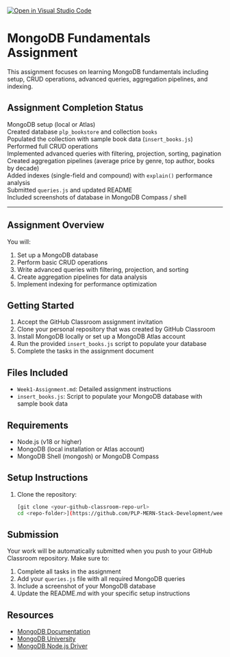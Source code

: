 [![Open in Visual Studio Code](https://classroom.github.com/assets/open-in-vscode-2e0aaae1b6195c2367325f4f02e2d04e9abb55f0b24a779b69b11b9e10269abc.svg)](https://classroom.github.com/online_ide?assignment_repo_id=19723716&assignment_repo_type=AssignmentRepo)
# MongoDB Fundamentals Assignment

This assignment focuses on learning MongoDB fundamentals including setup, CRUD operations, advanced queries, aggregation pipelines, and indexing.
## Assignment Completion Status

MongoDB setup (local or Atlas)  
Created database `plp_bookstore` and collection `books`  
Populated the collection with sample book data (`insert_books.js`)  
Performed full CRUD operations  
Implemented advanced queries with filtering, projection, sorting, pagination  
Created aggregation pipelines (average price by genre, top author, books by decade)  
Added indexes (single-field and compound) with `explain()` performance analysis  
Submitted `queries.js` and updated README  
Included screenshots of database in MongoDB Compass / shell

---
## Assignment Overview

You will:
1. Set up a MongoDB database
2. Perform basic CRUD operations
3. Write advanced queries with filtering, projection, and sorting
4. Create aggregation pipelines for data analysis
5. Implement indexing for performance optimization

## Getting Started

1. Accept the GitHub Classroom assignment invitation
2. Clone your personal repository that was created by GitHub Classroom
3. Install MongoDB locally or set up a MongoDB Atlas account
4. Run the provided `insert_books.js` script to populate your database
5. Complete the tasks in the assignment document

## Files Included

- `Week1-Assignment.md`: Detailed assignment instructions
- `insert_books.js`: Script to populate your MongoDB database with sample book data

## Requirements

- Node.js (v18 or higher)
- MongoDB (local installation or Atlas account)
- MongoDB Shell (mongosh) or MongoDB Compass

## Setup Instructions

1. Clone the repository:
   ```bash
   [git clone <your-github-classroom-repo-url>
   cd <repo-folder>](https://github.com/PLP-MERN-Stack-Development/week-1-mongodb-fundamentals-assignment-Sainttyga/edit/main/README.md)

## Submission

Your work will be automatically submitted when you push to your GitHub Classroom repository. Make sure to:

1. Complete all tasks in the assignment
2. Add your `queries.js` file with all required MongoDB queries
3. Include a screenshot of your MongoDB database
4. Update the README.md with your specific setup instructions

## Resources

- [MongoDB Documentation](https://docs.mongodb.com/)
- [MongoDB University](https://university.mongodb.com/)
- [MongoDB Node.js Driver](https://mongodb.github.io/node-mongodb-native/) 
